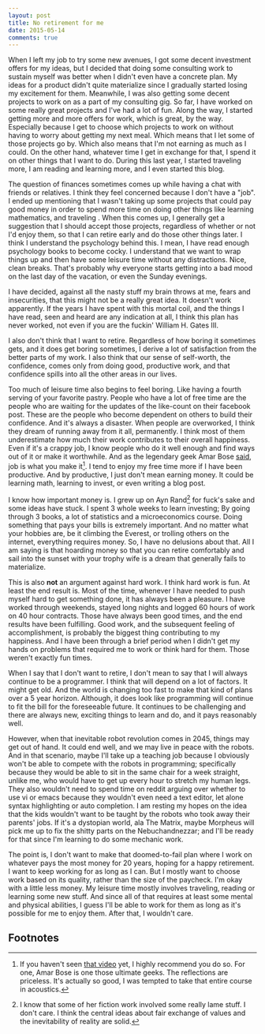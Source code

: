 ```yaml
---
layout: post
title: No retirement for me
date: 2015-05-14
comments: true
---
```


When I left my job to try some new avenues, I got some decent
investment offers for my ideas, but I decided that doing some
consulting work to sustain myself was better when I didn't even have a
concrete plan. My ideas for a product didn't quite materialize since I
gradually started losing my excitement for them. Meanwhile, I was also
getting some decent projects to work on as a part of my consulting
gig. So far, I have worked on some really great projects and I've had
a lot of fun. Along the way, I started getting more and more offers
for work, which is great, by the way. Especially because I get to
choose which projects to work on without having to worry about getting
my next meal. Which means that I let some of those projects go
by. Which also means that I'm not earning as much as I could. On the
other hand, whatever time I get in exchange for that, I spend it on
other things that I want to do. During this last year, I started
traveling more, I am reading and learning more, and I even started
this blog.

The question of finances sometimes comes up while having a chat with
friends or relatives. I think they feel concerned because I don't have
a "job". I ended up mentioning that I wasn't taking up some projects
that could pay good money in order to spend more time on doing other
things like learning mathematics, and traveling . When this comes up,
I generally get a suggestion that I should accept those projects,
regardless of whether or not I'd enjoy them, so that I can retire
early and do those other things later. I think I understand the
psychology behind this. I mean, I have read enough psychology books to
become cocky. I understand that we want to wrap things up and then
have some leisure time without any distractions. Nice, clean
breaks. That's probably why everyone starts getting into a bad mood on
the last day of the vacation, or even the Sunday evenings.

I have decided, against all the nasty stuff my brain throws at me,
fears and insecurities, that this might not be a really great
idea. It doesn't work apparently. If the years I have spent with this
mortal coil, and the things I have read, seen and heard are any
indication at all, I think this plan has never worked, not even if you are
the fuckin' William H. Gates III.

I also don't think that I want to retire. Regardless of how boring it
sometimes gets, and it does get boring sometimes, I derive a lot of
satisfaction from the better parts of my work. I also think that our
sense of self-worth, the confidence, comes only from doing good,
productive work, and that confidence spills into all the other areas
in our lives.

Too much of leisure time also begins to feel boring. Like having a
fourth serving of your favorite pastry. People who have a lot of free
time are the people who are waiting for the updates of the like-count
on their facebook post. These are the people who become dependent on
others to build their confidence. And it's always a disaster. When
people are overworked, I think they dream of running away from it all,
permanently. I think most of them underestimate how much their work
contributes to their overall happiness. Even if it's a crappy job, I
know people who do it well enough and find ways out of it or make it
worthwhile. And as the legendary geek Amar Bose [said][amar-bose], job
is what you make it[^1]. I tend to enjoy my free time more if I have
been productive. And by productive, I just don't mean earning
money. It could be learning math, learning to invest, or even writing
a blog post.

I know how important money is. I grew up on Ayn Rand[^2] for fuck's
sake and some ideas have stuck. I spent 3 whole weeks to learn
investing; By going through 3 books, a lot of statistics and a
microeconomics course. Doing something that pays your bills is
extremely important. And no matter what your hobbies are, be it
climbing the Everest, or trolling others on the internet, everything
requires money. So, I have no delusions about that. All I am saying is
that hoarding money so that you can retire comfortably and sail into
the sunset with your trophy wife is a dream that generally fails to
materialize.

This is also **not** an argument against hard work. I think hard work
is fun. At least the end result is. Most of the time, whenever I have
needed to push myself hard to get something done, it has always been a
pleasure. I have worked through weekends, stayed long nights and
logged 60 hours of work on 40 hour contracts. Those have always been
good times, and the end results have been fulfilling.  Good work, and
the subsequent feeling of accomplishment, is probably the biggest
thing contributing to my happiness. And I have been through a brief
period when I didn't get my hands on problems that required me to work
or think hard for them. Those weren't exactly fun times.

When I say that I don't want to retire, I don't mean to say that I
will always continue to be a programmer. I think that will depend on a
lot of factors. It might get old. And the world is changing too fast
to make that kind of plans over a 5 year horizon. Although, it does
look like programming will continue to fit the bill for the
foreseeable future. It continues to be challenging and there are
always new, exciting things to learn and do, and it pays reasonably
well.

However, when that inevitable robot revolution comes in 2045, things
may get out of hand. It could end well, and we may live in peace with
the robots. And in that scenario, maybe I'll take up a teaching job
because I obviously won't be able to compete with the robots in
programming; specifically because they would be able to sit in the
same chair for a week straight, unlike me, who would have to get up
every hour to stretch my human legs. They also wouldn't need to spend
time on reddit arguing over whether to use vi or emacs because they
wouldn't even need a text editor, let alone syntax highlighting or
auto completion. I am resting my hopes on the idea that the kids
wouldn't want to be taught by the robots who took away their parents'
jobs.  If it's a dystopian world, ala The Matrix, maybe Morpheus will
pick me up to fix the shitty parts on the Nebuchandnezzar; and I'll be
ready for that since I'm learning to do some mechanic work.

The point is, I don't want to make that doomed-to-fail plan where I
work on whatever pays the most money for 20 years, hoping for a happy
retirement. I want to keep working for as long as I can. But I mostly
want to choose work based on its quality, rather than the size of the
paycheck. I'm okay with a little less money. My leisure time
mostly involves traveling, reading or learning some new stuff. And
since all of that requires at least some mental and physical
abilities, I guess I'll be able to work for them as long as it's
possible for me to enjoy them. After that, I wouldn't care.

## Footnotes

[^1]: If you haven't seen [that video][amar-bose] yet, I highly
    recommend you do so. For one, Amar Bose is one those ultimate
    geeks. The reflections are priceless. It's actually so good, I was
    tempted to take that entire course in acoustics.

[^2]: I know that some of her fiction work involved some really lame
    stuff. I don't care. I think the central ideas about fair
    exchange of values and the inevitability of reality are solid.


[amar-bose]: https://youtu.be/N2UhSnvOcaE?t=3283
